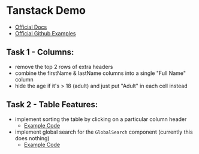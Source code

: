 # Tanstack Demo

- [Official Docs](https://tanstack.com/table/v8/docs/adapters/react-table)
- [Official Github Examples](https://github.com/TanStack/table/tree/main/examples/react)

## Task 1 - Columns:

- remove the top 2 rows of extra headers
- combine the firstName & lastName columns into a single "Full Name" column
- hide the age if it's > 18 (adult) and just put "Adult" in each cell instead

## Task 2 - Table Features:

- implement sorting the table by clicking on a particular column header
  - [Example Code](https://github.com/TanStack/table/tree/main/examples/react/sorting)
- implement global search for the `GlobalSearch` component (currently this does nothing)
  - [Example Code](https://github.com/TanStack/table/blob/main/examples/react/filters/src/main.tsx)